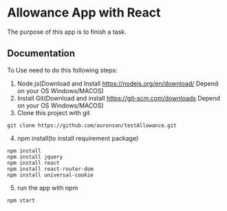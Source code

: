 # Allowance App with React
The purpose of this app is to finish a task.

## Documentation

To Use need to do this following steps:
1) Node.js(Download and Install https://nodejs.org/en/download/ Depend on your OS Windows/MACOS)
2) Install Git(Download and install https://git-scm.com/downloads Depend on your OS Windows/MACOS)
3) Clone this project with git 
```
git clone https://github.com/auronsan/testAllowance.git
```
4) npm install(to install requirement package)
```
npm install
npm install jquery
npm install react
npm install react-router-dom
npm install universal-cookie
```
5) run the app with npm
```
npm start
```

